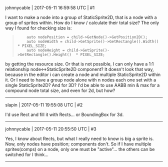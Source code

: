 johnnycable | 2017-05-11 16:59:58 UTC | #1

I want to make a node into a group of StaticSprite2D, that is a node with a group of sprites within. How do I know / calculate their total size? 
The only way I found for checking size is:
>         auto nodePosition = child->GetNode()->GetPosition2D();
>         auto nodeWidth = child->GetSprite()->GetRectangle().Width() * PIXEL_SIZE;
>         auto nodeHeight = child->GetSprite()->GetRectangle().Height()  * PIXEL_SIZE;
by getting the resource size.
Or that is not possible, I can only have a 1:1 relationship node<->StaticSprite2D component?
It doesn't look that way, because in the editor i can create a node and multiple StaticSprite2D within it.
Or I need to have a group node alone with n nodes each one set with a single StaticSprite2D?
And for 3D? I'd be able to use AABB min & max for a compound node total size, and even for 2d, but how?

-------------------------

slapin | 2017-05-11 19:55:08 UTC | #2

I'd use Rect and fill it with Rects... or BoundingBox for 3d.

-------------------------

johnnycable | 2017-05-11 20:55:50 UTC | #3

Yes, I know about Rects, but what I really need to know is big a sprite is.
Now, only nodes have position; components don't. So if I have multiple sprites(comps) on a node, only one must be "active"... the others can be switched for I think...

-------------------------

